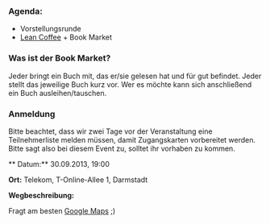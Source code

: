 ### Agenda:

* Vorstellungsrunde
* [Lean Coffee](http://leancoffee.org/) + Book Market

### Was ist der Book Market?

Jeder bringt ein Buch mit, das er/sie gelesen hat und für gut befindet. Jeder stellt das jeweilige Buch kurz vor. Wer es möchte kann sich anschließend ein Buch ausleihen/tauschen.

### Anmeldung

Bitte beachtet, dass wir zwei Tage vor der Veranstaltung eine Teilnehmerliste melden müssen, damit Zugangskarten vorbereitet werden. Bitte sagt also bei diesem Event zu, solltet ihr vorhaben zu kommen.

 ** Datum:** 30.09.2013, 19:00

**Ort:** Telekom, T-Online-Allee 1, Darmstadt

 **Wegbeschreibung:**

Fragt am besten [Google Maps](http://goo.gl/maps/q650Y) ;)